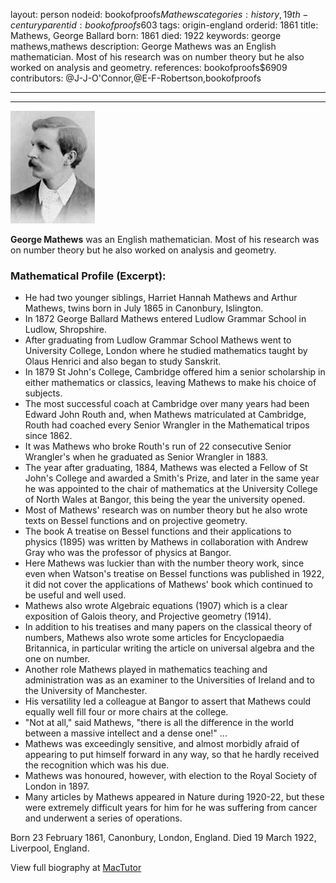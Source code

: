 layout: person
nodeid: bookofproofs$Mathews
categories: history,19th-century
parentid: bookofproofs$603
tags: origin-england
orderid: 1861
title: Mathews, George Ballard
born: 1861
died: 1922
keywords: george mathews,mathews
description: George Mathews was an English mathematician. Most of his research was on number theory but he also worked on analysis and geometry.
references: bookofproofs$6909
contributors: @J-J-O'Connor,@E-F-Robertson,bookofproofs

---



---

![Mathews.jpg](https://github.com/bookofproofs/bookofproofs.github.io/blob/main/_sources/_assets/images/portraits/Mathews.jpg?raw=true)

**George Mathews** was an English mathematician. Most of his research was on number theory but he also worked on analysis and geometry.

### Mathematical Profile (Excerpt):
* He had two younger siblings, Harriet Hannah Mathews and Arthur Mathews, twins born in July 1865 in Canonbury, Islington.
* In 1872 George Ballard Mathews entered Ludlow Grammar School in Ludlow, Shropshire.
* After graduating from Ludlow Grammar School Mathews went to University College, London where he studied mathematics taught by Olaus Henrici and also began to study Sanskrit.
* In 1879 St John's College, Cambridge offered him a senior scholarship in either mathematics or classics, leaving Mathews to make his choice of subjects.
* The most successful coach at Cambridge over many years had been Edward John Routh and, when Mathews matriculated at Cambridge, Routh had coached every Senior Wrangler in the Mathematical tripos since 1862.
* It was Mathews who broke Routh's run of 22 consecutive Senior Wrangler's when he graduated as Senior Wrangler in 1883.
* The year after graduating, 1884, Mathews was elected a Fellow of St John's College and awarded a Smith's Prize, and later in the same year he was appointed to the chair of mathematics at the University College of North Wales at Bangor, this being the year the university opened.
* Most of Mathews' research was on number theory but he also wrote texts on Bessel functions and on projective geometry.
* The book A treatise on Bessel functions and their applications to physics (1895) was written by Mathews in collaboration with Andrew Gray who was the professor of physics at Bangor.
* Here Mathews was luckier than with the number theory work, since even when Watson's treatise on Bessel functions was published in 1922, it did not cover the applications of Mathews' book which continued to be useful and well used.
* Mathews also wrote Algebraic equations (1907) which is a clear exposition of Galois theory, and Projective geometry (1914).
* In addition to his treatises and many papers on the classical theory of numbers, Mathews also wrote some articles for Encyclopaedia Britannica, in particular writing the article on universal algebra and the one on number.
* Another role Mathews played in mathematics teaching and administration was as an examiner to the Universities of Ireland and to the University of Manchester.
* His versatility led a colleague at Bangor to assert that Mathews could equally well fill four or more chairs at the college.
* "Not at all," said Mathews, "there is all the difference in the world between a massive intellect and a dense one!" ...
* Mathews was exceedingly sensitive, and almost morbidly afraid of appearing to put himself forward in any way, so that he hardly received the recognition which was his due.
* Mathews was honoured, however, with election to the Royal Society of London in 1897.
* Many articles by Mathews appeared in Nature during 1920-22, but these were extremely difficult years for him for he was suffering from cancer and underwent a series of operations.

Born 23 February 1861, Canonbury, London, England. Died 19 March 1922, Liverpool, England.

View full biography at [MacTutor](https://mathshistory.st-andrews.ac.uk/Biographies/Mathews/)
